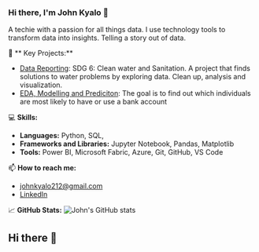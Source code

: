 ### Hi there, I'm John Kyalo 👋

A techie with a passion for all things data. I use technology tools to transform data into insights. Telling a story out of data.

🔭 ** Key Projects:**
- [Data Reporting](https://github.com/John-Kyalo/A-MAJINDOGO-CAUSE): SDG 6: Clean water and Sanitation. A project that finds solutions to water problems by exploring data. 
 Clean up, analysis and visualization.
- [EDA, Modelling and Prediciton](https://github.com/John-Kyalo/Financial-Inclusion-in-Africa): The goal is to find out which individuals are most likely to have or use a bank account


💻 **Skills:**
- **Languages:** Python, SQL, 
- **Frameworks and Libraries:** Jupyter Notebook, Pandas, Matplotlib
- **Tools:** Power BI, Microsoft Fabric, Azure, Git, GitHub, VS Code

📫 **How to reach me:**
- johnkyalo212@gmail.com
- [LinkedIn](https://www.linkedin.com/in/john-kyalo-8753021b6/)

📈 **GitHub Stats:**
![John's GitHub stats](https://github-readme-stats.vercel.app/api?username=John-Kyalo&show_icons=true&theme=radical)
## Hi there 👋

<!--
**John-Kyalo/John-Kyalo** is a ✨ _special_ ✨ repository because its `README.md` (this file) appears on your GitHub profile.

Here are some ideas to get you started:

- 🔭 I’m currently working on ...
- 🌱 I’m currently learning ...
- 👯 I’m looking to collaborate on ...
- 🤔 I’m looking for help with ...
- 💬 Ask me about ...
- 📫 How to reach me: ...
- 😄 Pronouns: ...
- ⚡ Fun fact: ...
-->
